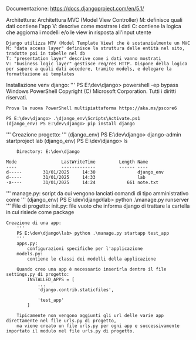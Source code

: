 Documentazione:
    https://docs.djangoproject.com/en/5.1/

Architettura:
    Architettura MVC (Model View Controller)
    M: definisce quali dati contiene l'app
    V: descrive come mostrare i dati
    C: contiene la logica che aggiorna i modelli e/o le view in risposta all'input utente

    Django utilizza MTV (Model Template View) che è sostanzialmente un MVC
    M: "data access layer" definisce la struttura delle entità nel sito, tradotte poi in tabelle nel db
    T: "presentation layer" descrive come i dati vanno mostrati
    V: "business logic layer" gestisce req/res HTTP. Dispone della logica per sapere a quali dati accedere, tramite models, e delegare la formattazione ai templates

Installazione venv django:
'''
    PS E:\dev\django> powershell -ep bypass
    Windows PowerShell
    Copyright (C) Microsoft Corporation. Tutti i diritti riservati.

    Prova la nuova PowerShell multipiattaforma https://aka.ms/pscore6

    PS E:\dev\django> .\django_env\Scripts\Activate.ps1
    (django_env) PS E:\dev\django> pip install django
'''
Creazione progetto:
'''
    (django_env) PS E:\dev\django> django-admin startproject lab 
    (django_env) PS E:\dev\django> ls

        Directory: E:\dev\django

    Mode                 LastWriteTime         Length Name
    ----                 -------------         ------ ----
    d-----        31/01/2025     14:30                django_env
    d-----        31/01/2025     14:33                lab
    -a----        31/01/2025     14:24            661 note.txt
'''
    manage.py:
        script da cui vengono lanciati comandi di tipo amministrativo come
'''
        (django_env) PS E:\dev\django\lab> python .\manage.py runserver
'''
File di progetto:
    init.py:
        file vuoto che informa django di trattare la cartella in cui risiede come package

    Creazione di una app:
        '''
        PS E:\dev\django\lab> python .\manage.py startapp test_app
        '''
        apps.py:
            configurazioni specifiche per l'applicazione
        models.py:
            contiene le classi dei modelli della applicazione

        Quando creo una app è necessario inserirla dentro il file settings.py di progetto:
            INSTALLED_APPS = [
                ...
                'django.contrib.staticfiles',

                'test_app'
            ]

        Tipicamente non vengono aggiunti gli url delle varie app direttamente nel file urls.py di progetto,
        ma viene creato un file urls.py per ogni app e successivamente importato il modulo nel file urls.py di progetto.
        